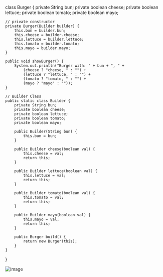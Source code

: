 class Burger {
    private String bun;
    private boolean cheese;
    private boolean lettuce;
    private boolean tomato;
    private boolean mayo;

    // private constructor
    private Burger(Builder builder) {
        this.bun = builder.bun;
        this.cheese = builder.cheese;
        this.lettuce = builder.lettuce;
        this.tomato = builder.tomato;
        this.mayo = builder.mayo;
    }

    public void showBurger() {
        System.out.println("Burger with: " + bun + ", " +
            (cheese ? "cheese, " : "") +
            (lettuce ? "lettuce, " : "") +
            (tomato ? "tomato, " : "") +
            (mayo ? "mayo" : ""));
    }

    // Builder Class
    public static class Builder {
        private String bun;
        private boolean cheese;
        private boolean lettuce;
        private boolean tomato;
        private boolean mayo;

        public Builder(String bun) {
            this.bun = bun;
        }

        public Builder cheese(boolean val) {
            this.cheese = val;
            return this;
        }

        public Builder lettuce(boolean val) {
            this.lettuce = val;
            return this;
        }

        public Builder tomato(boolean val) {
            this.tomato = val;
            return this;
        }

        public Builder mayo(boolean val) {
            this.mayo = val;
            return this;
        }

        public Burger build() {
            return new Burger(this);
        }
    }
}




![image](https://github.com/user-attachments/assets/4e8f0ba3-7beb-41ed-874e-e688a841b313)
